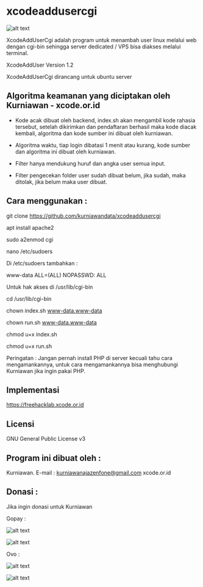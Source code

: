 # xcodeaddusercgi

![alt text](http://xcode.or.id/04_small-logo.png)

XcodeAddUserCgi adalah program untuk menambah user linux melalui web dengan cgi-bin sehingga server dedicated / VPS bisa diakses melalui terminal.

XcodeAddUser Version 1.2

XcodeAddUserCgi dirancang untuk ubuntu server

Algoritma keamanan yang diciptakan oleh Kurniawan - xcode.or.id
---------------------------------------------------------------
- Kode acak dibuat oleh backend, index.sh akan mengambil kode rahasia tersebut, setelah dikirimkan dan pendaftaran berhasil maka kode diacak kembali, algoritma dan kode sumber ini dibuat oleh kurniawan.

- Algoritma waktu, tiap login dibatasi 1 menit atau kurang, kode sumber dan algoritma ini dibuat oleh kurniawan.

- Filter hanya mendukung huruf dan angka user semua input.

- Filter pengecekan folder user sudah dibuat belum, jika sudah, maka ditolak, jika belum maka user dibuat.

Cara menggunakan :
------------------

git clone https://github.com/kurniawandata/xcodeaddusercgi

apt install apache2

sudo a2enmod cgi

nano /etc/sudoers

Di /etc/sudoers tambahkan :

www-data ALL=(ALL) NOPASSWD: ALL

Untuk hak akses di /usr/lib/cgi-bin

cd /usr/lib/cgi-bin

chown index.sh www-data.www-data

chown run.sh www-data.www-data

chmod u+x index.sh

chmod u+x run.sh

Peringatan : Jangan pernah install PHP di server kecuali tahu cara mengamankannya, untuk cara mengamankannya bisa menghubungi Kurniawan jika ingin pakai PHP.

Implementasi 
------------

https://freehacklab.xcode.or.id


Licensi
-------
GNU General Public License v3

Program ini dibuat oleh :
--------------------------------------------
Kurniawan. E-mail : kurniawanajazenfone@gmail.com
xcode.or.id


Donasi :
--------
Jika ingin donasi untuk Kurniawan

Gopay :

![alt text](https://kurniawan.xcode.or.id/gofood.png)

![alt text](https://kurniawan.xcode.or.id/gopay.png)

Ovo :

![alt text](https://kurniawan.xcode.or.id/ovo3.png)

![alt text](https://kurniawan.xcode.or.id/ovo2.png)

